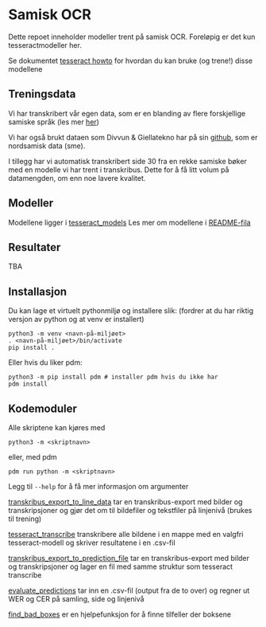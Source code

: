 # Samisk OCR

Dette repoet inneholder modeller trent på samisk OCR.
Foreløpig er det kun tesseractmodeller her.

Se dokumentet [tesseract howto](tesseract_howto.md) for hvordan du kan bruke (og trene!) disse modellene

## Treningsdata
Vi har transkribert vår egen data, som er en blanding av flere forskjellige samiske språk (les mer [her](https://bibno-my.sharepoint.com/:w:/r/personal/marie_rosok_nb_no/Documents/Chatfiler%20for%20Microsoft%20Teams/SamiskOCR-notat.docx?d=wc077d3c74c4a4bb8ab16a9a4dcb5b45d&csf=1&web=1&e=7ZvMmv))

Vi har også brukt dataen som Divvun & Giellatekno har på sin [github](https://github.com/divvungiellatekno/tesstrain/tree/main/training-data), som er nordsamisk data (sme).

I tillegg har vi automatisk transkribert side 30 fra en rekke samiske bøker med en modelle vi har trent i transkribus. Dette for å få litt volum på datamengden, om enn noe lavere kvalitet.

## Modeller
Modellene ligger i [tesseract_models](tesseract_models)
Les mer om modellene i [README-fila](tesseract_models/README.md)

## Resultater
TBA


## Installasjon
Du kan lage et virtuelt pythonmiljø og installere slik:
(fordrer at du har riktig versjon av python og at venv er installert)
```
python3 -m venv <navn-på-miljøet>
. <navn-på-miljøet>/bin/activate
pip install .
```

Eller hvis du liker pdm:
```
python3 -m pip install pdm # installer pdm hvis du ikke har
pdm install
```

## Kodemoduler
Alle skriptene kan kjøres med
```
python3 -m <skriptnavn>
```
eller, med pdm
```
pdm run python -m <skriptnavn>
```
Legg til `--help` for å få mer informasjon om argumenter

[transkribus_export_to_line_data](src/samisk_ocr/transkribus_export_to_line_data.py) tar en transkribus-export med bilder og transkripsjoner og gjør det om til bildefiler og tekstfiler på linjenivå (brukes til trening)

[tesseract_transcribe](src/samisk_ocr/tesseract_transcribe.py) transkribere alle bildene i en mappe med en valgfri tesseract-modell og skriver resultatene i en .csv-fil

[transkribus_export_to_prediction_file](src/samisk_ocr/transkribus_export_to_prediction_file.py) tar en transkribus-export med bilder og transkripsjoner og lager en fil med samme struktur som tesseract transcribe

[evaluate_predictions](src/samisk_ocr/evaluate_predictions.py) tar inn en .csv-fil (output fra de to over) og regner ut WER og CER på samling, side og linjenivå

[find_bad_boxes](src/samisk_ocr/find_bad_boxes.py) er en hjelpefunksjon for å finne tilfeller der boksene
